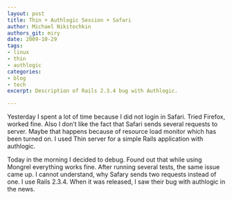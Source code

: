 ```yaml
---
layout: post
title: Thin + Authlogic Session + Safari
author: Michael Nikitochkin
authors_git: miry
date: 2009-10-29
tags:
- linux
- thin
- authlogic
categories:
- blog
- tech
excerpt: Description of Rails 2.3.4 bug with Authlogic.

---
```


Yesterday I spent a lot of time because I did not login in Safari. Tried Firefox, worked fine. Also I don’t like the fact that Safari sends several requests to server. Maybe that happens because of resource load monitor which has been turned on. I used Thin server for a simple Rails application with authlogic. 

Today in the morning I decided to debug. Found out that while using Mongrel everything works fine. After running several tests, the same issue came up. I cannot understand, why Safary sends two requests instead of one. I use Rails 2.3.4. When it was released, I saw their bug with authlogic in the news. 

